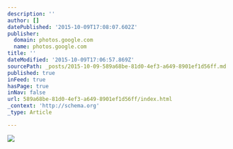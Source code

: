 ```yaml
---
description: ''
author: []
datePublished: '2015-10-09T17:08:07.602Z'
publisher:
  domain: photos.google.com
  name: photos.google.com
title: ''
dateModified: '2015-10-09T17:06:57.869Z'
sourcePath: _posts/2015-10-09-589a68be-81d0-4ef3-a649-8901ef1d56ff.md
published: true
inFeed: true
hasPage: true
inNav: false
url: 589a68be-81d0-4ef3-a649-8901ef1d56ff/index.html
_context: 'http://schema.org'
_type: Article

---
```

![](https://lh3.googleusercontent.com/_rxxY0nf5GdbL7EooXEvGniexKWP36EszL1w9FnwJ3Y__aO7ocOAbTqDesiIUxuE67GBOCzeV1Kg7L9hTpuN6LcIl7BAOvhNhfW511DZOwotOKOYtHV6pZL8bW9GhH45ahldjY-f-SSYkiz4PgzyNwl7M3OVzFfVe43Oe_3gX5kfXjSADHKxn0b7Xo07pNLtGKapJyTd8HWcRfgOqx8-WDDyrICnEhk7jxNJ_iL7wiMXRpZi326rxCZY5ZFMGL6p3Q_tuUJskcbR0xP5GKwjGCH6L0m5iK7Nk6cmm2hh4vGKDnYFPf_h88FcY8jctJrC0lJ8tdR8Uo6x_TILpzFFp5tNM_B2ImeSLJOONEh1B74APHdPYNUZhH7wXN0k8tJtdzq17pYf4o_6P7Smx_klLlq7w8019954t49j_OGqMJGhPB9W49VQIXI_2VgZjhG9URoHNsVMCRZ5RW-P9R_WLfJ_bwXl66LQ9QfPgylmGqiApPb5By72NxZtw70VzvUFyQSf7f4wIq9dEhjAt6S3_5ewMKwqJ1dTkUa5nciCAT0=w651-h975-no)